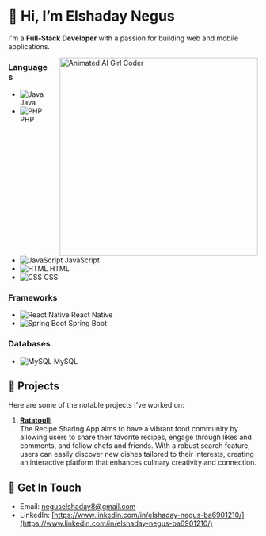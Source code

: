 # 👋 Hi, I’m Elshaday Negus  

I'm a **Full-Stack Developer** with a passion for building web and mobile applications.  

<img src="https://pfst.cf2.poecdn.net/base/image/1a926a6f58423ff1ac35f20b892ca0c379e1e5550067b785b38fc1d536dbbe6b?w=1024&h=768&pmaid=302402381" 
  alt="Animated AI Girl Coder" width="400" align="right" style="margin-left: 20px;"/>

### Languages  
- ![Java](https://img.icons8.com/color/80/000000/java-coffee-cup-logo.png) Java  
- ![PHP](https://img.icons8.com/color/80/000000/php.png) PHP  
- ![JavaScript](https://img.icons8.com/color/80/000000/javascript.png) JavaScript  
- ![HTML](https://img.icons8.com/color/80/000000/html-5.png) HTML  
- ![CSS](https://img.icons8.com/color/80/000000/css3.png) CSS  

### Frameworks  
- ![React Native](https://img.icons8.com/color/80/000000/react-native.png) React Native  
- ![Spring Boot](https://img.icons8.com/color/80/000000/spring-logo.png) Spring Boot  

### Databases  
- ![MySQL](https://img.icons8.com/color/80/000000/mysql-logo.png) MySQL  

## 🌟 Projects  

Here are some of the notable projects I've worked on:  

1. **[Ratatoulli](#)**  
   The Recipe Sharing App aims to have a vibrant food community by allowing users to share their favorite recipes, engage through likes and comments, and follow chefs and friends. With a robust search feature, users can easily discover new dishes tailored to their interests, creating an interactive platform that enhances culinary creativity and connection.  

## 🚀 Get In Touch  

- Email: [neguselshaday8@gmail.com](mailto:neguselshaday8@gmail.com)  
- LinkedIn: [https://www.linkedin.com/in/elshaday-negus-ba6901210/](https://www.linkedin.com/in/elshaday-negus-ba6901210/)  
